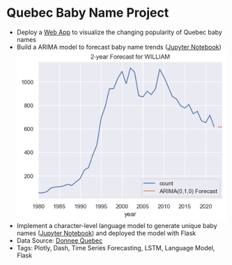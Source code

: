 # Quebec Baby Name Project
- Deploy a [Web App](https://baby-name-visualization-dash-app.onrender.com/) to visualize the changing popularity of Quebec baby names 
- Build a ARIMA model to forecast baby name trends ([Jupyter Notebook](https://github.com/calony/name_forcast_generator/blob/main/name_forcasting.ipynb))
![forecast](https://github.com/calony/name_forcast_generator/blob/main/forcast.png)
- Implement a character-level language model to generate unique baby names ([Jupyter Notebook](https://github.com/calony/name_forcast_generator/blob/main/name_LSTM.ipynb)) and deployed the model with Flask
- Data Source: [Donnee Quebec](https://www.donneesquebec.ca/recherche/dataset/banque-de-prenoms-garcons)
- Tags: Plotly, Dash, Time Series Forecasting, LSTM, Language Model, Flask

